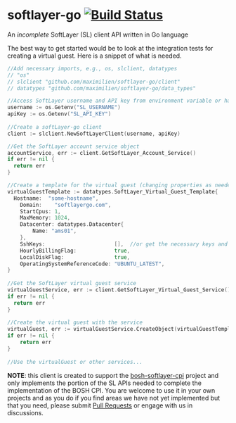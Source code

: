 softlayer-go [![Build Status](https://travis-ci.org/maximilien/softlayer-go.svg?branch=master)](https://travis-ci.org/maximilien/softlayer-go#)
============

An *incomplete* SoftLayer (SL) client API written in Go language

The best way to get started would be to look at the integration tests for creating a virtual guest. Here is a snippet of what is needed.

```go
//Add necessary imports, e.g., os, slclient, datatypes
// "os"
// slclient "github.com/maximilien/softlayer-go/client"
// datatypes "github.com/maximilien/softlayer-go/data_types"

//Access SoftLayer username and API key from environment variable or hardcode here
username := os.Getenv("SL_USERNAME")
apiKey := os.Getenv("SL_API_KEY")
	
//Create a softLayer-go client
client := slclient.NewSoftLayerClient(username, apiKey)

//Get the SoftLayer account service object
accountService, err := client.GetSoftLayer_Account_Service()
if err != nil {
  return err
}

//Create a template for the virtual guest (changing properties as needed)
virtualGuestTemplate := datatypes.SoftLayer_Virtual_Guest_Template{
  Hostname:  "some-hostname",
	Domain:    "softlayergo.com",
	StartCpus: 1,
	MaxMemory: 1024,
	Datacenter: datatypes.Datacenter{
		Name: "ams01",
	},
	SshKeys:                      [],  //or get the necessary keys and add here
	HourlyBillingFlag:            true,
	LocalDiskFlag:                true,
	OperatingSystemReferenceCode: "UBUNTU_LATEST",
}
	
//Get the SoftLayer virtual guest service
virtualGuestService, err := client.GetSoftLayer_Virtual_Guest_Service()
if err != nil {
  return err
}
	
//Create the virtual guest with the service
virtualGuest, err := virtualGuestService.CreateObject(virtualGuestTemplate)
if err != nil {
	return err
}
	
//Use the virtualGuest or other services...
```

**NOTE**: this client is created to support the [bosh-softlayer-cpi](https://github.com/maximilien/bosh-softlayer-cpi) project and only implements the portion of the SL APIs needed to complete the implementation of the BOSH CPI. You are welcome to use it in your own projects and as you do if you find areas we have not yet implemented but that you need, please submit [Pull Requests](https://help.github.com/articles/using-pull-requests/) or engage with us in discussions.
